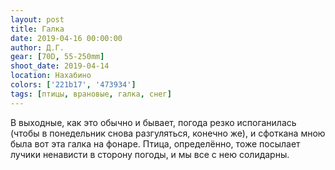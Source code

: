 ```yaml
---
layout: post
title: Галка
date: 2019-04-16 00:00:00
author: Д.Г.
gear: [70D, 55-250mm]
shoot_date: 2019-04-14
location: Нахабино
colors: ['221b17', '473934']
tags: [птицы, врановые, галка, снег]
---
```

В выходные, как это обычно и бывает, погода резко испоганилась (чтобы в понедельник снова разгуляться, конечно же), и сфоткана мною была вот эта галка на фонаре. Птица, определённо, тоже посылает лучики ненависти в сторону погоды, и мы все с нею солидарны.
